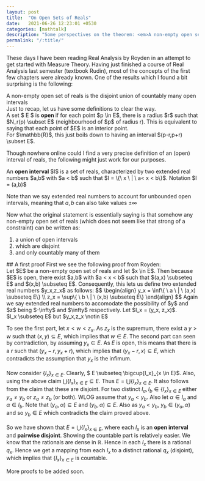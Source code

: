 ```yaml
---
layout: post
title:  "On Open Sets of Reals"
date:   2021-06-26 12:23:01 +0530
categories: [mathtalk]
description: "Some perspectives on the theorem: <em>A non-empty open set of reals is the disjoint union of countably many open intervals</em>"
permalink: "/:title/"
---
```




These days I have been reading Real Analysis by Royden in an attempt to get started with Measure Theory. Having just finished a course of Real Analysis last semester (textbook Rudin), most of the concepts of the first few chapters were already known. One of the results which I found a bit surprising is the following:

<div class="theorem">
A non-empty open set of reals is the disjoint union of countably many open intervals
</div>
Just to recap, let us have some definitions to clear the way.
<div class="definition">
A set $ E $ is <strong>open </strong> if for each point $p \in E$, there is a radius $r$ such that $N_r(p) \subset E$ (neighbourhood of $p$ of radius r). This is equivalent to saying that each point of $E$ is an interior point.
</div>
For $\mathbb{R}$, this just boils down to having an interval $(p-r,p+r) \subset E$. 

Though nowhere online could I find a very precise definition of an (open) interval of reals, the following might just work for our purposes.
<div class="definition">
An <strong>open interval </strong> $I$ is a set of reals, characterized by two extended real numbers $a,b$ with $a < b$ such that $I = \{\ x \ | \ a< x < b\}$. Notation $I = (a,b)$
</div>

Note than we say extended real numbers to account for unbounded open intervals, meaning that $a,b$ can also take values $\pm \infty$



Now what the original statement is essentially saying is that somehow any non-empty open set of reals (which does not seem like that strong of a constraint) can be written as:
<ol>
<li>a union of open intervals </li>
<li> which are disjoint </li>
<li> and only countably many of them </li>
</ol>
## A first proof
First we see the following proof from Royden:
<div class="proof">
Let $E$ be a non-empty open set of reals and let $x \in E$. Then because $E$ is open, there exist $a,b$ with $a < x < b$ such that $(a,x) \subseteq E$ and $(x,b) \subseteq E$. Consequently, this lets us define two extended real numbers $y_x,z_x$ as follows:
$$
\begin{align}
y_x = \inf\{ \ a \ | \ (a,x) \subseteq E\}  \\ z_x = \sup\{ \ b \ | \ (x,b) \subseteq E\}
\end{align}
$$
Again we say extended real numbers to accomodate the possibility of $y$ and $z$ being $-\infty$ and $\infty$ respectively.
Let $I_x = (y_x, z_x)$. 

<div class = "claim">
$I_x \subseteq E$ but $y_x,z_x \notin E$
</div>

To see the first part, let $x < w < z_x$. As $z_x$ is the supremum, there exist a $y > w$ such that $(x, y) \subseteq E$, which implies that $w \in E$. The second part can seen by contradiction, by assuming $y_x \in E$. As $E$ is open, this means that there is a $r$ such that $(y_x - r, y_x + r)$, which implies that $(y_x-r,x) \subseteq E$, which contradicts the assumption that $y_x$ is the infimum.
<br><br>
Now consider $\{I_x\}_{x \in E}$. Clearly, $ E \subseteq \bigcup\{I_x\}_{x \in E}$. Also, using the above claim $\bigcup\{I_x\}_{x \in E} \subseteq E$. Thus $E = \bigcup\{I_x\}_{x \in E}$. It also follows from the claim that these are disjoint. For two distinct $I_a, I_b \in \{I_x\}_{x \in E}$ either $y_a \neq y_b$ or $z_a \neq z_b$ (or both). WLOG assume that $y_a < y_b$. Also let $\alpha \in I_a$ and $\alpha \in I_b$. Note that $(y_a, \alpha) \subseteq E$ and $(y_b, \alpha) \subseteq E$. Also as $y_a < y_b$, $y_b \in (y_a, \alpha)$ and so $y_b \in E$ which contradicts the claim proved above.
<br><br>
So we have shown that $E = \bigcup \{I_x\}_{x \in E}$, where each $I_x$ is an <strong>open interval</strong> and <strong>pairwise disjoint</strong>. Showing the countable part is relatively easier. We know that the rationals are dense in $\mathbb{R}$. Hence in each $I_x$ there is a rational $q_x$. Hence we get a mapping from each $I_x$
to a distinct rational $q_x$ (disjoint), which implies that $\{I_x\}_{x \in E}$ is countable.
</div>
More proofs to be added soon.

<script>
MathJax.Hub.Queue(["Typeset",MathJax.Hub]);
</script>


